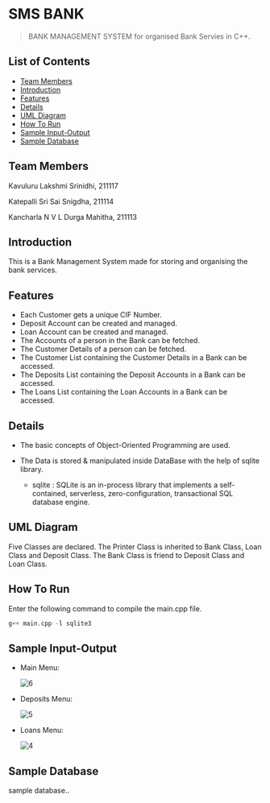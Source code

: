 
# SMS BANK <!-- omit in toc -->

> BANK MANAGEMENT SYSTEM for organised Bank Servies in C++.


## List of Contents
- [Team Members](#team-members)
- [Introduction](#introduction)
- [Features](#features)
- [Details](#details)
- [UML Diagram](#uml-diagram)
- [How To Run](#how-to-run)
- [Sample Input-Output](#sample-input-output)
- [Sample Database](#sample-database)

## Team Members

 Kavuluru Lakshmi Srinidhi, 211117
 
 Katepalli Sri Sai Snigdha, 211114
 
 Kancharla N V L Durga Mahitha, 211113


## Introduction

This is a Bank Management System made for storing and organising the bank services.

## Features

- Each Customer gets a unique CIF Number.
- Deposit Account can be created and managed.
- Loan Account can be created and managed.
- The Accounts of a person in the Bank can be fetched.
- The Customer Details of a person can be fetched.
- The Customer List containing the Customer Details in a Bank can be accessed.
- The Deposits List containing the Deposit Accounts in a Bank can be accessed.
- The Loans List containing the Loan Accounts in a Bank can be accessed.

## Details


- The basic concepts of Object-Oriented Programming are used.

- The Data is stored & manipulated inside DataBase with the help of sqlite library.

  - sqlite : SQLite is an in-process library that implements a self-contained, serverless, zero-configuration, transactional SQL database engine.

## UML Diagram

Five Classes are declared. The Printer Class is inherited to Bank Class, Loan Class and Deposit Class. The Bank Class is friend to Deposit Class and Loan Class.



## How To Run

Enter the following command to compile the main.cpp file.


```a
g++ main.cpp -l sqlite3

```
## Sample Input-Output

- Main Menu:
  
  ![6](https://user-images.githubusercontent.com/107610309/206569382-73350af6-47e3-42e5-b8be-f4ae7556b080.png)

- Deposits Menu:
  
  ![5](https://user-images.githubusercontent.com/107610309/206570095-f8fac859-c801-4b86-8b92-cefb8d5be5a2.png)
  
- Loans Menu:
  
  ![4](https://user-images.githubusercontent.com/107610309/206570301-9ee15796-a94a-4333-bc7c-9e3634e2da65.png)



## Sample Database


sample database..

